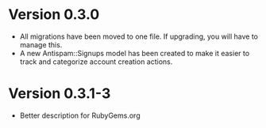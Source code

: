 # Version 0.3.0

* All migrations have been moved to one file. If upgrading, you will have to manage this.
* A new Antispam::Signups model has been created to make it easier to track and categorize account creation actions.

# Version 0.3.1-3

* Better description for RubyGems.org